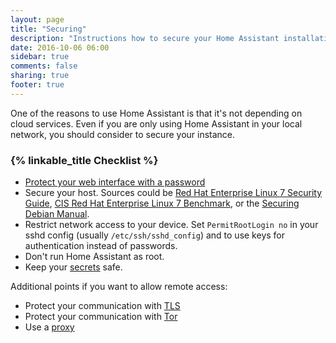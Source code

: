 ```yaml
---
layout: page
title: "Securing"
description: "Instructions how to secure your Home Assistant installation."
date: 2016-10-06 06:00
sidebar: true
comments: false
sharing: true
footer: true
---
```


One of the reasons to use Home Assistant is that it's not depending on cloud services. Even if you are only using Home Assistant in your local network, you should consider to secure your instance.

### {% linkable_title Checklist %}

- [Protect your web interface with a password](https://home-assistant.io/getting-started/basic/#password-protecting-the-web-interface)
- Secure your host. Sources could be [Red Hat Enterprise Linux 7 Security Guide](https://access.redhat.com/documentation/en-US/Red_Hat_Enterprise_Linux/7/pdf/Security_Guide/Red_Hat_Enterprise_Linux-7-Security_Guide-en-US.pdf), [CIS Red Hat Enterprise Linux 7 Benchmark](https://benchmarks.cisecurity.org/tools2/linux/CIS_Red_Hat_Enterprise_Linux_7_Benchmark_v1.0.0.pdf), or the [Securing Debian Manual](https://www.debian.org/doc/manuals/securing-debian-howto/index.en.html).
- Restrict network access to your device. Set `PermitRootLogin no` in your sshd config (usually `/etc/ssh/sshd_config`) and to use keys for authentication instead of passwords.
- Don't run Home Assistant as root. 
- Keep your [secrets](/topics/secrets/) safe.

Additional points if you want to allow remote access:

- Protect your communication with [TLS](blog/2015/12/13/setup-encryption-using-lets-encrypt/)
- Protect your communication with [Tor](/cookbook/tor_configuration/)
- Use a [proxy](/cookbook/apache_configuration/)


